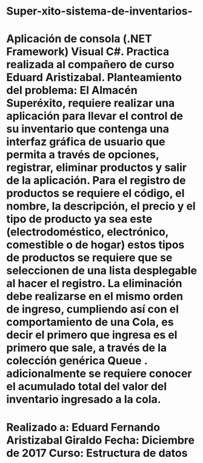 # Super-xito-sistema-de-inventarios-
Aplicación de consola (.NET Framework) Visual C#. Practica realizada al compañero de curso Eduard Aristizabal.
Planteamiento del problema:
El Almacén Superéxito, requiere realizar una aplicación para llevar el control de su inventario 
que contenga una interfaz gráfica de usuario que permita a través de opciones, registrar, eliminar
productos y salir de la aplicación. Para el registro de productos se requiere el código, el nombre,
la descripción, el precio y el tipo de producto ya sea este (electrodoméstico, electrónico, 
comestible o de hogar) estos tipos de productos se requiere que se seleccionen de una lista
desplegable al hacer el registro. La eliminación debe realizarse en el mismo orden de ingreso,
cumpliendo así con el comportamiento de una Cola, es decir el primero que ingresa es el primero
que sale, a través de la colección genérica Queue <T>. adicionalmente se requiere conocer el 
acumulado total del valor del inventario ingresado a la cola.
==========================================================================================
Realizado a: Eduard Fernando Aristizabal Giraldo
Fecha: Diciembre de 2017
Curso: Estructura de datos
===========================================================================================

